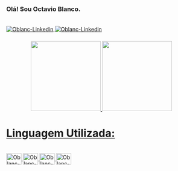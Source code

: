 ### Olá! Sou Octavio Blanco.
<div style="display: inline_blocks"><br>
<a href="https://www.linkedin.com/in/octavio-blanco-88237ab8/">
 <img align="center" alt="Oblanc-Linkedin" src="https://img.shields.io/badge/LinkedIn-0077B5?style=for-the-badge&logo=linkedin&logoColor=white" /> 
</a>
 <a href="https://www.instagram.com/octavio.blanco/">
 <img align="center" alt="Oblanc-Linkedin"  src="https://img.shields.io/badge/Instagram-E4405F?style=for-the-badge&logo=instagram&logoColor=white" /> 
</a>
</div>

###

<div align="center">
 <a href="https://github.com/OblancC">
 <img height="185em" "m" src="https://github-readme-stats.vercel.app/api?username=OblancC&show_icons=true&theme=dark&include_all_commits=true&count_private=true"/>
 <img height="185em" src="https://github-readme-stats.vercel.app/api/top-langs/?username=OblancC&layout=compact&langs_count=7&theme=dark"/>
</div>
 
# Linguagem Utilizada:<br>

<div style="display: inline_blocks"><br>
            <img align="center" alt="Oblanc-C" height="30" width="40"    src="https://cdn.jsdelivr.net/gh/devicons/devicon/icons/c/c-original.svg" />
            <img align="center" alt="Oblanc-JS" height="30" width="40"   src="https://cdn.jsdelivr.net/gh/devicons/devicon/icons/javascript/javascript-original.svg" />
            <img align="center" alt="Oblanc-CSS" height="30" width="40"  src="https://cdn.jsdelivr.net/gh/devicons/devicon/icons/css3/css3-original.svg" />
            <img align="center" alt="Oblanc-Java" height="30" width="40" src="https://cdn.jsdelivr.net/gh/devicons/devicon/icons/java/java-original.svg" />
          

</div>
